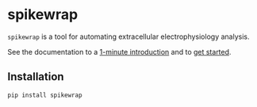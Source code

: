 # spikewrap

``spikewrap`` is a tool for automating extracellular electrophysiology analysis.

See the documentation to a 
[1-minute introduction](https://spikewrap.neuroinformatics.dev/gallery_builds/get_started/package_overview.html)
and to 
[get started](https://spikewrap.neuroinformatics.dev/get_started/index.html).


## Installation

``pip install spikewrap``
